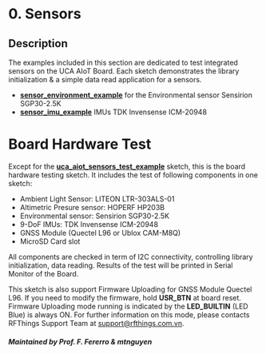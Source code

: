 # 0. Sensors

## Description

The examples included in this section are dedicated to test integrated sensors on the UCA AIoT Board. Each sketch demonstrates the library initialization & a simple data read application for a sensors.

- [**sensor_environment_example**](./sensor_environment_example/) for the Environmental sensor Sensirion SGP30-2.5K
- [**sensor_imu_example**](./sensor_imu_example/) IMUs TDK Invensense ICM-20948

# Board Hardware Test
Except for the [**uca_aiot_sensors_test_example**](./uca_aiot_sensors_test_example/) sketch, this is the board hardware testing sketch. It includes the test of following components in one sketch:

- Ambient Light Sensor: LITEON LTR-303ALS-01
- Altimetric Presure sensor: HOPERF HP203B
- Environmental sensor: Sensirion SGP30-2.5K
- 9-DoF IMUs: TDK Invensense ICM-20948
- GNSS Module (Quectel L96 or Ublox CAM-M8Q)
- MicroSD Card slot

All components are checked in term of I2C connectivity, controlling library initialization, data reading. Results of the test will be printed in Serial Monitor of the Board.

This sketch is also support Firmware Uploading for GNSS Module Quectel L96. If you need to modify the firmware, hold **USR_BTN** at board reset. Firmware Uploading mode running is indicated by the **LED_BUILTIN** (LED Blue) is always ON. For further information on this mode, please contacts RFThings Support Team at [support@rfthings.com.vn](mailto:support@rfthings.com.vn).


##### Maintained by Prof. F. Fererro & mtnguyen
